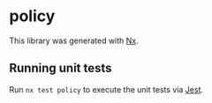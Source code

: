 # policy

This library was generated with [Nx](https://nx.dev).

## Running unit tests

Run `nx test policy` to execute the unit tests via [Jest](https://jestjs.io).
